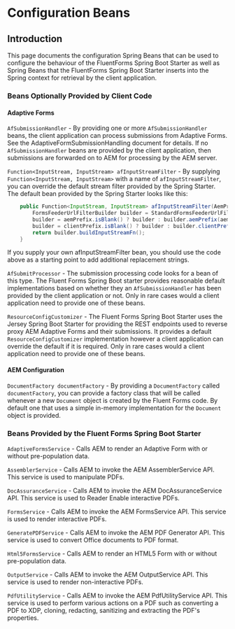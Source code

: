 # Configuration Beans

## Introduction

This page documents the configuration Spring Beans that can be used to configure the behaviour of the FluentForms Spring 
Boot Starter as well as Spring Beans that the FluentForms Spring Boot Starter inserts into the Spring context for retrieval 
by the client application.

### Beans Optionally Provided by Client Code

#### Adaptive Forms

`AfSubmissionHandler` - By providing one or more `AfSubmissionHandler` beans, the client application can process 
submissions from Adaptive Forms.  See the AdaptiveFormSubmissionHandling document for details.  If no 
`AfSubmissionHandler` beans are provided by the client application, then submissions are forwarded on to AEM for 
processing by the AEM server.

`Function<InputStream, InputStream> afInputStreamFilter` - By supplying `Function<InputStream, InputStream>` 
with a name of `afInputStreamFilter`, you can override the default stream filter provided by the Spring Starter.  The
default bean provided by the Spring Starter looks like this:
```java
	public Function<InputStream, InputStream> afInputStreamFilter(AemProxyConfiguration aemProxyConfig) {
		FormsFeederUrlFilterBuilder builder = StandardFormsFeederUrlFilters.getUrlFilterBuilder();
		builder = aemPrefix.isBlank() ? builder : builder.aemPrefix(aemPrefix);
		builder = clientPrefix.isBlank() ? builder : builder.clientPrefix(clientPrefix);;
		return builder.buildInputStreamFn();
	}
```  
If you supply your own afInputStreamFilter bean, you should use the code above as a starting point to add additional 
replacement strings.

`AfSubmitProcessor` - The submission processing code looks for a bean of this type.  The Fluent Forms Spring Boot 
starter provides reasonable default implementations based on whether they an `AfSubmissionHandler` has been provided 
by the client application or not. Only in rare cases would a client application need to provide one of these beans.

`ResourceConfigCustomizer` - The Fluent Forms Spring Boot Starter uses the Jersey Spring Boot Starter for providing 
the REST endpoints used to reverse proxy AEM Adaptive Forms and their submissions.  It provides a default 
`ResourceConfigCustomizer` implementation however a client application can override the default if it is required. 
Only in rare cases would a client application need to provide one of these beans.

#### AEM Configuration

`DocumentFactory documentFactory` - By providing a `DocumentFactory` called `documentFactory`, you can provide a 
factory class that will be called whenever a new `Document` object is created by the Fluent Forms code.  By default 
one that uses a simple in-memory implementation for the `Document` object is provided.

### Beans Provided by the Fluent Forms Spring Boot Starter

`AdaptiveFormsService` - Calls AEM to render an Adaptive Form with or without pre-population data.

`AssemblerService` - Calls AEM to invoke the AEM AssemblerService API.  This service is used to manipulate PDFs.

`DocAssuranceService` - Calls AEM to invoke the AEM DocAssuranceService API.  This service is used to Reader Enable 
interactive PDFs.

`FormsService` - Calls AEM to invoke the AEM FormsService API.  This service is used to render interactive PDFs. 

`GeneratePDFService` - Calls AEM to invoke the AEM PDF Generator API.  This service is used to convert Office 
documents to PDF format.

`Html5FormsService` - Calls AEM to render an HTML5 Form with or without pre-population data.

`OutputService` - Calls AEM to invoke the AEM OutputService API.  This service is used to render non-interactive PDFs.

`PdfUtilityService` - Calls AEM to invoke the AEM PdfUtilityService API.  This service is used to perform various 
actions on a PDF such as converting a PDF to XDP, cloning, redacting, sanitizing and extracting the PDF's properties.

